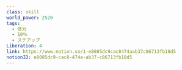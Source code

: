 ```yaml
---
class: skill
world_power: 2520
tags:
  - 体力
  - 10％
  - ステアップ
Liberation: 4
link: https://www.notion.so/1-e8085dc9cac8474aab37c86713fb18d5
notionID: e8085dc9-cac8-474a-ab37-c86713fb18d5
---
```


